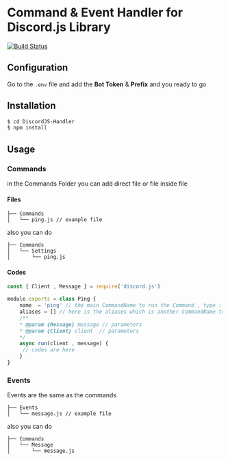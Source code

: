 # Command & Event Handler for Discord.js Library

[![Build Status](https://travis-ci.org/joemccann/dillinger.svg?branch=master)](https://travis-ci.org/joemccann/dillinger)

## Configuration
Go to the `.env` file and add the **Bot Token** & **Prefix** and you ready to go
 

## Installation

```sh
$ cd DiscordJS-Handler
$ npm install
```
## Usage

### Commands 
in the Commands Folder you can add direct file or file inside file

#### Files
```
├── Commands
│   └── ping.js // example file
```

also you can do
```
├── Commands
│   └── Settings
│       └── ping.js
```

#### Codes
```js
const { Client , Message } = require('discord.js')

module.exports = class Ping {
    name  = 'ping' // the main CommandName to run the Command , type : string
    aliases = [] // here is the aliases which is another CommandName to run the Command , type : string
    /**
    * @param {Message} message // parameters
    * @param {Client} client  // parameters
    */
    async run(client , message) {
     // codes are here
    }
}
```

### Events 
Events are the same as the commands 

```
├── Events
│   └── message.js // example file
```

also you can do

```
├── Commands
│   └── Message
│       └── message.js
```

